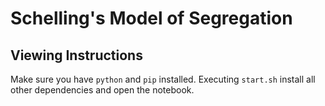 # Schelling's Model of Segregation

## Viewing Instructions
Make sure you have `python` and `pip` installed. Executing `start.sh` install all other dependencies and open the notebook.
